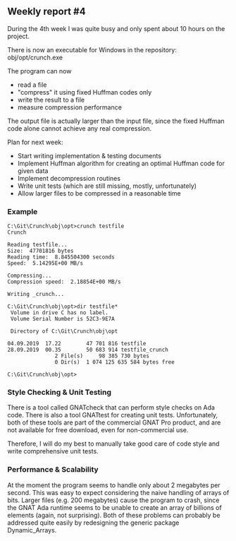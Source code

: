 ## Weekly report #4

During the 4th week I was quite busy and only spent about 10 hours on the project.

There is now an executable for Windows in the repository:  obj/opt/crunch.exe

The program can now
* read a file
* "compress" it using fixed Huffman codes only
* write the result to a file
* measure compression performance

The output file is actually larger than the input file, since the fixed
Huffman code alone cannot achieve any real compression.

Plan for next week:
* Start writing implementation & testing documents
* Implement Huffman algorithm for creating an optimal Huffman code for given data
* Implement decompression routines
* Write unit tests (which are still missing, mostly, unfortunately)
* Allow larger files to be compressed in a reasonable time


### Example

    C:\Git\Crunch\obj\opt>crunch testfile
    Crunch
    
    Reading testfile...
    Size:  47701816 bytes
    Reading time:  8.845504300 seconds
    Speed:  5.14295E+00 MB/s
    
    Compressing...
    Compression speed:  2.18854E+00 MB/s
    
    Writing _crunch...
    
    C:\Git\Crunch\obj\opt>dir testfile*
     Volume in drive C has no label.
     Volume Serial Number is 52C3-9E7A
    
     Directory of C:\Git\Crunch\obj\opt
    
    04.09.2019  17.22        47 701 816 testfile
    28.09.2019  00.35        50 683 914 testfile_crunch
                   2 File(s)     98 385 730 bytes
                   0 Dir(s)  1 074 125 635 584 bytes free
    
    C:\Git\Crunch\obj\opt>



### Style Checking & Unit Testing

There is a tool called GNATcheck that can perform style checks on Ada code. 
There is also a tool GNATtest for creating unit tests.
Unfortunately, both of these tools are part of the commercial GNAT Pro product,
and are not available for free download, even for non-commercial use.

Therefore, I will do my best to manually take good care of code style
and write comprehensive unit tests.


### Performance & Scalability

At the moment the program seems to handle only about 2 megabytes per second.
This was easy to expect considering the naive handling of arrays of bits.
Larger files (e.g. 200 megabytes) cause the program to crash, since the
GNAT Ada runtime seems to be unable to create an array of billions of elements
(again, not surprising). Both of these problems can probably be addressed
quite easily by redesigning the generic package Dynamic_Arrays.
